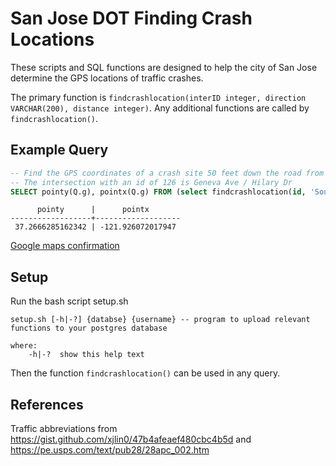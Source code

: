 # San Jose DOT Finding Crash Locations

These scripts and SQL functions are designed to help the city of San Jose determine the GPS locations of traffic crashes.

The primary function is `findcrashlocation(interID integer, direction VARCHAR(200), distance integer)`. Any additional functions are called by `findcrashlocation()`.

## Example Query
```sql
-- Find the GPS coordinates of a crash site 50 feet down the road from the intersection with an id of 126
-- The intersection with an id of 126 is Geneva Ave / Hilary Dr
SELECT pointy(Q.g), pointx(Q.g) FROM (select findcrashlocation(id, 'South', 50) as g from interclean where id = 126) as Q;
```
```
      pointy      |      pointx       
------------------+-------------------
 37.2666285162342 | -121.926072017947
```
[Google maps confirmation](https://www.google.com/maps/place/37%C2%B015'59.4%22N+121%C2%B055'34.5%22W/@37.2664954,-121.928441,17z/data=!3m1!4b1!4m5!3m4!1s0x0:0x0!8m2!3d37.2664912!4d-121.926247)

## Setup
Run the bash script setup.sh

```
setup.sh [-h|-?] {databse} {username} -- program to upload relevant functions to your postgres database

where:
    -h|-?  show this help text
```

Then the function `findcrashlocation()` can be used in any query.

## References
Traffic abbreviations from https://gist.github.com/xjlin0/47b4afeaef480cbc4b5d and https://pe.usps.com/text/pub28/28apc_002.htm